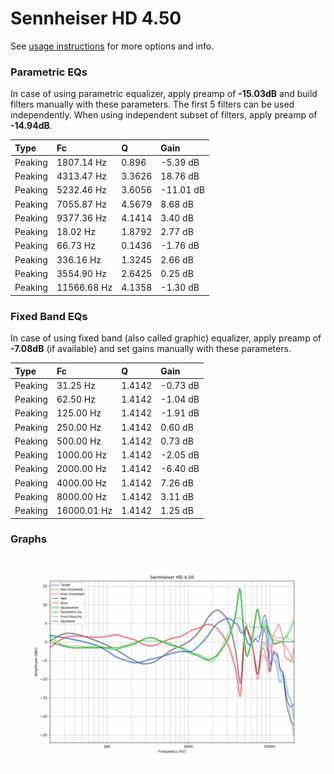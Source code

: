 # Sennheiser HD 4.50
See [usage instructions](https://github.com/jaakkopasanen/AutoEq#usage) for more options and info.

### Parametric EQs
In case of using parametric equalizer, apply preamp of **-15.03dB** and build filters manually
with these parameters. The first 5 filters can be used independently.
When using independent subset of filters, apply preamp of **-14.94dB**.

| Type    | Fc          |      Q | Gain      |
|:--------|:------------|:-------|:----------|
| Peaking | 1807.14 Hz  | 0.896  | -5.39 dB  |
| Peaking | 4313.47 Hz  | 3.3626 | 18.76 dB  |
| Peaking | 5232.46 Hz  | 3.6056 | -11.01 dB |
| Peaking | 7055.87 Hz  | 4.5679 | 8.68 dB   |
| Peaking | 9377.36 Hz  | 4.1414 | 3.40 dB   |
| Peaking | 18.02 Hz    | 1.8792 | 2.77 dB   |
| Peaking | 66.73 Hz    | 0.1436 | -1.76 dB  |
| Peaking | 336.16 Hz   | 1.3245 | 2.66 dB   |
| Peaking | 3554.90 Hz  | 2.6425 | 0.25 dB   |
| Peaking | 11566.68 Hz | 4.1358 | -1.30 dB  |

### Fixed Band EQs
In case of using fixed band (also called graphic) equalizer, apply preamp of **-7.08dB**
(if available) and set gains manually with these parameters.

| Type    | Fc          |      Q | Gain     |
|:--------|:------------|:-------|:---------|
| Peaking | 31.25 Hz    | 1.4142 | -0.73 dB |
| Peaking | 62.50 Hz    | 1.4142 | -1.04 dB |
| Peaking | 125.00 Hz   | 1.4142 | -1.91 dB |
| Peaking | 250.00 Hz   | 1.4142 | 0.60 dB  |
| Peaking | 500.00 Hz   | 1.4142 | 0.73 dB  |
| Peaking | 1000.00 Hz  | 1.4142 | -2.05 dB |
| Peaking | 2000.00 Hz  | 1.4142 | -6.40 dB |
| Peaking | 4000.00 Hz  | 1.4142 | 7.26 dB  |
| Peaking | 8000.00 Hz  | 1.4142 | 3.11 dB  |
| Peaking | 16000.01 Hz | 1.4142 | 1.25 dB  |

### Graphs
![](./Sennheiser%20HD%204.50.png)